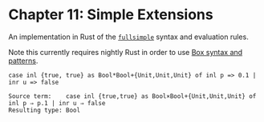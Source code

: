 # Chapter 11: Simple Extensions

An implementation in Rust of the [`fullsimple`](https://www.cis.upenn.edu/~bcpierce/tapl/checkers/fullsimple/core.ml) syntax and evaluation rules.

Note this currently requires nightly Rust in order to use [Box syntax and patterns](https://doc.rust-lang.org/book/box-syntax-and-patterns.html).

```
case inl {true, true} as Bool*Bool+{Unit,Unit,Unit} of inl p => 0.1 | inr u => false

Source term:    case inl {true,true} as Bool×Bool+{Unit,Unit,Unit} of inl p ⇒ p.1 | inr u ⇒ false
Resulting type: Bool
```
